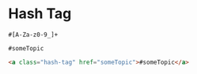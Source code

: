# Hash Tag
``` regex
#[A-Za-z0-9_]+
```
``` gr
#someTopic
```
``` html
<a class="hash-tag" href="someTopic">#someTopic</a>
```
